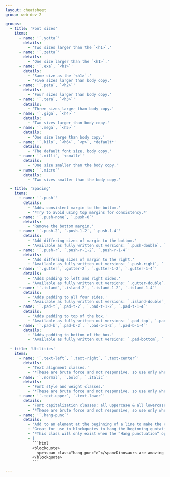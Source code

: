 ```yaml
---
layout: cheatsheet
group: web-dev-2

groups:
  - title: 'Font sizes'
    items:
      - name: '`.yotta`'
        details:
          - 'Two sizes larger than the `<h1>`.'
      - name: '`.zetta`'
        details:
          - 'One size larger than the `<h1>`.'
      - name: '`.exa`, `<h1>`'
        details:
          - 'Same size as the `<h1>`.'
          - 'Five sizes larger than body copy.'
      - name: '`.peta`, `<h2>`'
        details:
          - 'Four sizes larger than body copy.'
      - name: '`.tera`, `<h3>`'
        details:
          - 'Three sizes larger than body copy.'
      - name: '`.giga`, `<h4>`'
        details:
          - 'Two sizes larger than body copy.'
      - name: '`.mega`, `<h5>`'
        details:
          - 'One size large than body copy.'
      - name: '`.kilo`, `<h6>`, `<p>`, *default*'
        details:
          - 'The default font size, body copy.'
      - name: '`.milli`, `<small>`'
        details:
          - 'One size smaller than the body copy.'
      - name: '`.micro`'
        details:
          - 'Two sizes smaller than the body copy.'

  - title: 'Spacing'
    items:
      - name: '`.push`'
        details:
          - 'Adds consistent margin to the bottom.'
          - '*Try to avoid using top margins for consistency.*'
      - name: '`.push-none`, `.push-0`'
        details:
          - 'Remove the bottom margin.'
      - name: '`.push-2`, `.push-1-2`, `.push-1-4`'
        details:
          - 'Add differing sizes of margin to the bottom.'
          - 'Available as fully written out versions: `.push-double`, `.push-half`, `.push-quarter`.'
      - name: '`.push-r`, `.push-r-1-2`, `.push-r-1-4`'
        details:
          - 'Add differing sizes of margin to the right.'
          - 'Available as fully written out versions: `.push-right`, `.push-right-half`, `.push-right-quarter`.'
      - name: '`.gutter`,`.gutter-2`, `.gutter-1-2`, `.gutter-1-4`'
        details:
          - 'Adds padding to left and right sides.'
          - 'Available as fully written out versions: `.gutter-double`, `.gutter-half`, `.gutter-quarter`.'
      - name: '`.island`,`.island-2`, `.island-1-2`, `.island-1-4`'
        details:
          - 'Adds padding to all four sides.'
          - 'Available as fully written out versions: `.island-double`, `.island-half`, `.island-quarter`.'
      - name: '`.pad-t`,`.pad-t-2`, `.pad-t-1-2`, `.pad-t-1-4`'
        details:
          - 'Adds padding to top of the box.'
          - 'Available as fully written out versions: `.pad-top`, `.pad-top-double`, `.pad-top-half`, `.pad-top-quarter`.'
      - name: '`.pad-b`,`.pad-b-2`, `.pad-b-1-2`, `.pad-b-1-4`'
        details:
          - 'Adds padding to bottom of the box.'
          - 'Available as fully written out versions: `.pad-bottom`, `.pad-bottom-double`, `.pad-bottom-half`, `.pad-bottom-quarter`.'

  - title: 'Utilities'
    items:
      - name: '`.text-left`, `.text-right`, `.text-center`'
        details:
          - 'Text alignment classes.'
          - '*These are brute force and not responsive, so use only when it will always need that alignment.*'
      - name: '`.normal`, `.bold`, `.italic`'
        details:
          - 'Font style and weight classes.'
          - '*These are brute force and not responsive, so use only when it will always need that style or weight.*'
      - name: '`.text-upper`, `.text-lower`'
        details:
          - 'Font capitalization classes: all uppercase & all lowercase.'
          - '*These are brute force and not responsive, so use only when it will always need that capitalization.*'
      - name: '`.hang-punc`'
        details:
          - 'Add to an element at the beginning of a line to make the character hang in the margin.'
          - 'Great for use in blockquotes to hang the beginning quotation mark.'
          - '*This class will only exist when the “Hang punctuation” option is selected.*'
          - |
            ```html
            <blockquote>
              <p><span class="hang-punc">“</span>Dinosaurs are amazing!”</p>
            </blockquote>
            ```

---
```

